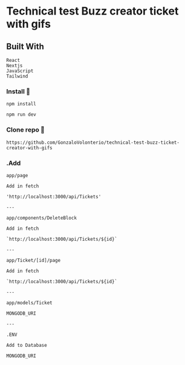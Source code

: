 # Technical test Buzz creator ticket with gifs
  
## Built With
 ```
React
Nextjs
JavaScript
Tailwind
```

### Install 🔧

```
npm install
```

```
npm run dev
```

### Clone repo 🔧

```
https://github.com/GonzaloVolonterio/technical-test-buzz-ticket-creator-with-gifs

```

### .Add

```
app/page

Add in fetch

'http://localhost:3000/api/Tickets'

---

app/components/DeleteBlock

Add in fetch

`http://localhost:3000/api/Tickets/${id}`

---

app/Ticket/[id]/page

Add in fetch

`http://localhost:3000/api/Tickets/${id}`

---

app/models/Ticket

MONGODB_URI

---

.ENV

Add to Database

MONGODB_URI 

```



